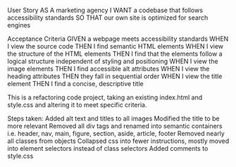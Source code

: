 User Story
AS A marketing agency
I WANT a codebase that follows accessibility standards
SO THAT our own site is optimized for search engines

Acceptance Criteria
GIVEN a webpage meets accessibility standards
WHEN I view the source code
THEN I find semantic HTML elements
WHEN I view the structure of the HTML elements
THEN I find that the elements follow a logical structure independent of styling and positioning
WHEN I view the image elements
THEN I find accessible alt attributes
WHEN I view the heading attributes
THEN they fall in sequential order
WHEN I view the title element
THEN I find a concise, descriptive title

This is a refactoring code project, taking an existing index.html and style.css and altering it to meet specific criteria. 

Steps taken:
Added alt text and titles to all images
Modified the title to be more relevant
Removed all div tags and renamed into semantic containers i.e. header, nav, main, figure, section, aside, article, footer
Removed nearly all classes from objects
Collapsed css into fewer instructions, mostly moved into element selectors instead of class selectors
Added comments to style.css
